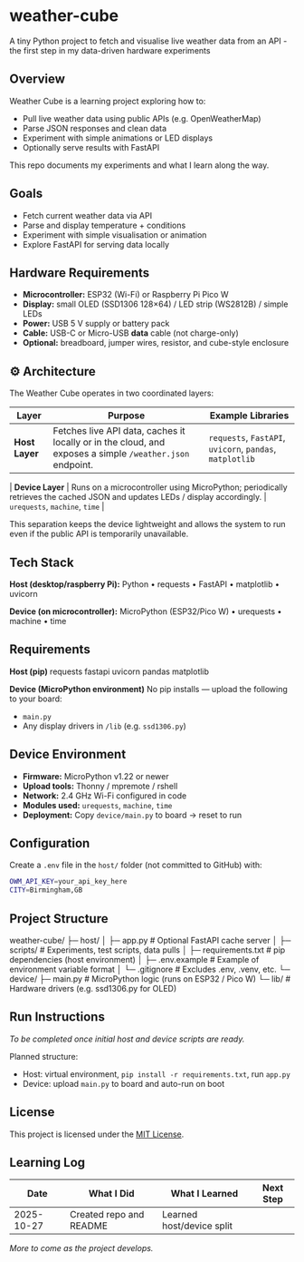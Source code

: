 # weather-cube
A tiny Python project to fetch and visualise live weather data from an API - the first step in my data-driven hardware experiments

## Overview
Weather Cube is a learning project exploring how to: 
- Pull live weather data using public APIs (e.g. OpenWeatherMap)
- Parse JSON responses and clean data
- Experiment with simple animations or LED displays
- Optionally serve results with FastAPI

This repo documents my experiments and what I learn along the way. 

## Goals 
- Fetch current weather data via API
- Parse and display temperature + conditions
- Experiment with simple visualisation or animation
- Explore FastAPI for serving data locally

## Hardware Requirements
- **Microcontroller:** ESP32 (Wi-Fi) or Raspberry Pi Pico W  
- **Display:** small OLED (SSD1306 128×64) / LED strip (WS2812B) / simple LEDs  
- **Power:** USB 5 V supply or battery pack  
- **Cable:** USB-C or Micro-USB **data** cable (not charge-only)  
- **Optional:** breadboard, jumper wires, resistor, and cube-style enclosure  

## ⚙️ Architecture
The Weather Cube operates in two coordinated layers:

| Layer | Purpose | Example Libraries |
|--------|----------|------------------|
| **Host Layer** | Fetches live API data, caches it locally or in the cloud, and exposes a simple `/weather.json` endpoint. | `requests`, `FastAPI`, `uvicorn`, `pandas`, `matplotlib` |

| **Device Layer** | Runs on a microcontroller using MicroPython; periodically retrieves the cached JSON and updates LEDs / display accordingly. | `urequests`, `machine`, `time` |

This separation keeps the device lightweight and allows the system to run even if the public API is temporarily unavailable.

## Tech Stack 
**Host (desktop/raspberry Pi):** 
Python • requests • FastAPI • matplotlib • uvicorn

**Device (on microcontroller):**
MicroPython (ESP32/Pico W) • urequests • machine • time

## Requirements

**Host (pip)**
requests
fastapi
uvicorn
pandas
matplotlib

**Device (MicroPython environment)**
No pip installs — upload the following to your board:
- `main.py`
- Any display drivers in `/lib` (e.g. `ssd1306.py`)

## Device Environment
- **Firmware:** MicroPython v1.22 or newer  
- **Upload tools:** Thonny / mpremote / rshell  
- **Network:** 2.4 GHz Wi-Fi configured in code  
- **Modules used:** `urequests`, `machine`, `time`  
- **Deployment:** Copy `device/main.py` to board → reset to run  



## Configuration
Create a `.env` file in the `host/` folder (not committed to GitHub) with:
```bash
OWM_API_KEY=your_api_key_here
CITY=Birmingham,GB
```

## Project Structure 
weather-cube/
├─ host/
│  ├─ app.py              # Optional FastAPI cache server
│  ├─ scripts/            # Experiments, test scripts, data pulls
│  ├─ requirements.txt    # pip dependencies (host environment)
│  ├─ .env.example        # Example of environment variable format
│  └─ .gitignore          # Excludes .env, .venv, etc.
└─ device/
   ├─ main.py             # MicroPython logic (runs on ESP32 / Pico W)
   └─ lib/                # Hardware drivers (e.g. ssd1306.py for OLED)

## Run Instructions
*To be completed once initial host and device scripts are ready.*

Planned structure:
- Host: virtual environment, `pip install -r requirements.txt`, run `app.py`
- Device: upload `main.py` to board and auto-run on boot

## License
This project is licensed under the [MIT License](LICENSE).

## Learning Log
| Date | What I Did | What I Learned | Next Step |
|------|-------------|----------------|------------|
| 2025-10-27 | Created repo and README | Learned host/device split | 

*More to come as the project develops.*